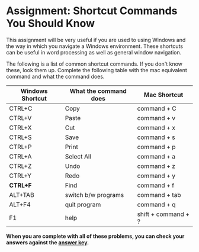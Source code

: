 # Assignment: Shortcut Commands You Should Know
This assignment will be very useful if you are used to using Windows and the way in which you navigate a Windows environment. These shortcuts can be useful in word processing as well as general window navigation.

The following is a list of common shortcut commands. If you don't know these, look them up. Complete the following table with the mac equivalent command and what the command does.

| Windows Shortcut | What the command does | Mac Shortcut
|------------------|-----------------------|-------------
| CTRL+C           | Copy                  | command + C
| CTRL+V           | Paste                 | command + v
| CTRL+X           | Cut                   | command + x
| CTRL+S           | Save                  | command + s
| CTRL+P           | Print                 | command + p
| CTRL+A           | Select All            | command + a
| CTRL+Z           | Undo                  | command + z
| CTRL+Y           | Redo                  | command + y
| **CTRL+F**       | Find                  | command + f
| ALT+TAB          | switch b/w programs   | command + tab
| ALT+F4           | quit program          | command + q
| F1               | help                  | shift + command + ?


**When you are complete with all of these problems, you can check your answers against the [answer key](../assignments/shortcuts-answers.md).**
